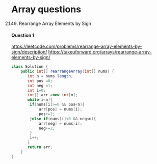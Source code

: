 # Array questions
2149. Rearrange Array Elements by Sign


#### Question 1
https://leetcode.com/problems/rearrange-array-elements-by-sign/description/
https://takeuforward.org/arrays/rearrange-array-elements-by-sign/

```java
class Solution {
    public int[] rearrangeArray(int[] nums) {
       int n = nums.length;
       int pos =0;
       int neg =1;
       int i=0;
       int[] arr =new int[n];
       while(i<n){
        if(nums[i]>=0 && pos<n){
            arr[pos] = nums[i];
            pos+=2;
        }else if(nums[i]<0 && neg<n){
            arr[neg] = nums[i];
            neg+=2;
        }
        i++;
       }
       return arr;
    }
}
```

